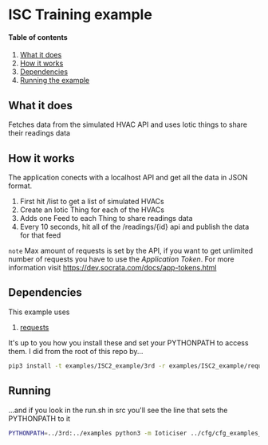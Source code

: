 # ISC Training example

#### Table of contents
1. [What it does](#what-it-does)
2. [How it works](#how-it-works)
2. [Dependencies](#Dependencies)
2. [Running the example](#Running)

## What it does

Fetches data from the simulated HVAC API and uses Iotic things to share their readings data

## How it works

The application conects with a localhost API and get all the data in JSON format.

1. First hit /list to get a list of simulated HVACs
2. Create an Iotic Thing for each of the HVACs
4. Adds one Feed to each Thing to share readings data
5. Every 10 seconds, hit all of the /readings/{id} api and publish the data for that feed

`note` Max amount of requests is set by the API, if you want to get unlimited number of requests you have to use the *Application Token*. For more information visit https://dev.socrata.com/docs/app-tokens.html

## Dependencies

This example uses

1. [requests](https://pypi.python.org/pypi/requests)

It's up to you how you install these and set your PYTHONPATH to access them.  I did from the root of this repo by...
```bash
pip3 install -t examples/ISC2_example/3rd -r examples/ISC2_example/requirements.txt

```


## Running

...and if you look in the run.sh in src you'll see the line that sets the PYTHONPATH to it
```bash
PYTHONPATH=../3rd:../examples python3 -m Ioticiser ../cfg/cfg_examples_isc2.ini
```

